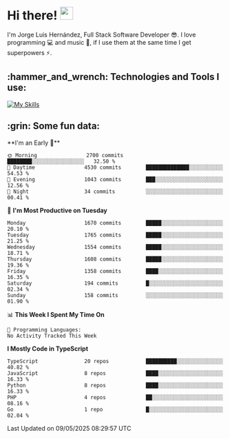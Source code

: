 <h1 align="left">
 <abc>
  <br>Hi there! <img src="https://user-images.githubusercontent.com/42378118/110234147-e3259600-7f4e-11eb-95be-0c4047144dea.gif" width="30"><br>
 </abc>
</h1>

I'm Jorge Luis Hernández, Full Stack Software Developer :sunglasses:. I love programming :computer: and music :musical_score:, if I use them at the same time I get superpowers :zap:. 


<h2 align="left">:hammer_and_wrench: Technologies and Tools I use:</h2>

[![My Skills](https://skillicons.dev/icons?i=js,ts,html,css,py,vue,react,next,nest,postgres,mysql)](https://skillicons.dev)

<h2 align="left">:grin: Some fun data:</h2>
<!--START_SECTION:waka-->
**I'm an Early 🐤** 

```text
🌞 Morning                2700 commits        ████████░░░░░░░░░░░░░░░░░   32.50 % 
🌆 Daytime                4530 commits        ██████████████░░░░░░░░░░░   54.53 % 
🌃 Evening                1043 commits        ███░░░░░░░░░░░░░░░░░░░░░░   12.56 % 
🌙 Night                  34 commits          ░░░░░░░░░░░░░░░░░░░░░░░░░   00.41 % 
```
📅 **I'm Most Productive on Tuesday** 

```text
Monday                   1670 commits        █████░░░░░░░░░░░░░░░░░░░░   20.10 % 
Tuesday                  1765 commits        █████░░░░░░░░░░░░░░░░░░░░   21.25 % 
Wednesday                1554 commits        █████░░░░░░░░░░░░░░░░░░░░   18.71 % 
Thursday                 1608 commits        █████░░░░░░░░░░░░░░░░░░░░   19.36 % 
Friday                   1358 commits        ████░░░░░░░░░░░░░░░░░░░░░   16.35 % 
Saturday                 194 commits         █░░░░░░░░░░░░░░░░░░░░░░░░   02.34 % 
Sunday                   158 commits         ░░░░░░░░░░░░░░░░░░░░░░░░░   01.90 % 
```


📊 **This Week I Spent My Time On** 

```text
💬 Programming Languages: 
No Activity Tracked This Week
```

**I Mostly Code in TypeScript** 

```text
TypeScript               20 repos            ██████████░░░░░░░░░░░░░░░   40.82 % 
JavaScript               8 repos             ████░░░░░░░░░░░░░░░░░░░░░   16.33 % 
Python                   8 repos             ████░░░░░░░░░░░░░░░░░░░░░   16.33 % 
PHP                      4 repos             ██░░░░░░░░░░░░░░░░░░░░░░░   08.16 % 
Go                       1 repo              █░░░░░░░░░░░░░░░░░░░░░░░░   02.04 % 
```




 Last Updated on 09/05/2025 08:29:57 UTC
<!--END_SECTION:waka-->
